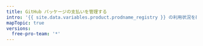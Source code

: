 ```yaml
---
title: GitHub パッケージの支払いを管理する
intro: '{{ site.data.variables.product.prodname_registry }} の利用状況を確認し、{{ site.data.variables.product.prodname_registry }} の利用上限を設定することができます。'
mapTopic: true
versions:
  free-pro-team: '*'
---
```


